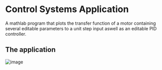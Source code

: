 # Control Systems Application
 A mathlab program that plots the transfer function of a motor containing several editable parameters to a unit step input aswell as an editable PID controller.
 
## The application
![image](https://user-images.githubusercontent.com/53094076/231591391-ebb9389c-85e0-4db9-b09c-8e54bdd1111a.png)
